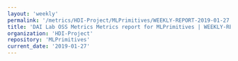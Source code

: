 ```yaml
---
layout: 'weekly'
permalink: '/metrics/HDI-Project/MLPrimitives/WEEKLY-REPORT-2019-01-27'
title: 'DAI Lab OSS Metrics Metrics report for MLPrimitives | WEEKLY-REPORT-2019-01-27'
organization: 'HDI-Project'
repository: 'MLPrimitives'
current_date: '2019-01-27'
---
```


